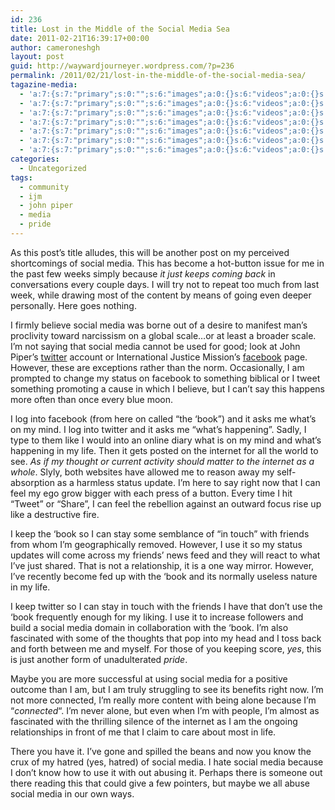 ```yaml
---
id: 236
title: Lost in the Middle of the Social Media Sea
date: 2011-02-21T16:39:17+00:00
author: cameroneshgh
layout: post
guid: http://waywardjourneyer.wordpress.com/?p=236
permalink: /2011/02/21/lost-in-the-middle-of-the-social-media-sea/
tagazine-media:
  - 'a:7:{s:7:"primary";s:0:"";s:6:"images";a:0:{}s:6:"videos";a:0:{}s:11:"image_count";s:1:"0";s:6:"author";s:8:"19879429";s:7:"blog_id";s:8:"19280981";s:9:"mod_stamp";s:19:"2011-03-03 18:56:21";}'
  - 'a:7:{s:7:"primary";s:0:"";s:6:"images";a:0:{}s:6:"videos";a:0:{}s:11:"image_count";s:1:"0";s:6:"author";s:8:"19879429";s:7:"blog_id";s:8:"19280981";s:9:"mod_stamp";s:19:"2011-03-03 18:56:21";}'
  - 'a:7:{s:7:"primary";s:0:"";s:6:"images";a:0:{}s:6:"videos";a:0:{}s:11:"image_count";s:1:"0";s:6:"author";s:8:"19879429";s:7:"blog_id";s:8:"19280981";s:9:"mod_stamp";s:19:"2011-03-03 18:56:21";}'
  - 'a:7:{s:7:"primary";s:0:"";s:6:"images";a:0:{}s:6:"videos";a:0:{}s:11:"image_count";s:1:"0";s:6:"author";s:8:"19879429";s:7:"blog_id";s:8:"19280981";s:9:"mod_stamp";s:19:"2011-03-03 18:56:21";}'
  - 'a:7:{s:7:"primary";s:0:"";s:6:"images";a:0:{}s:6:"videos";a:0:{}s:11:"image_count";s:1:"0";s:6:"author";s:8:"19879429";s:7:"blog_id";s:8:"19280981";s:9:"mod_stamp";s:19:"2011-03-03 18:56:21";}'
  - 'a:7:{s:7:"primary";s:0:"";s:6:"images";a:0:{}s:6:"videos";a:0:{}s:11:"image_count";s:1:"0";s:6:"author";s:8:"19879429";s:7:"blog_id";s:8:"19280981";s:9:"mod_stamp";s:19:"2011-03-03 18:56:21";}'
  - 'a:7:{s:7:"primary";s:0:"";s:6:"images";a:0:{}s:6:"videos";a:0:{}s:11:"image_count";s:1:"0";s:6:"author";s:8:"19879429";s:7:"blog_id";s:8:"19280981";s:9:"mod_stamp";s:19:"2011-03-03 18:56:21";}'
categories:
  - Uncategorized
tags:
  - community
  - ijm
  - john piper
  - media
  - pride
---
```

As this post&#8217;s title alludes, this will be another post on my perceived shortcomings of social media. This has become a hot-button issue for me in the past few weeks simply because _it just keeps coming back_ in conversations every couple days. I will try not to repeat too much from last week, while drawing most of the content by means of going even deeper personally. Here goes nothing.

I firmly believe social media was borne out of a desire to manifest man&#8217;s proclivity toward narcissism on a global scale&#8230;or at least a broader scale. I&#8217;m not saying that social media cannot be used for good; look at John Piper&#8217;s [twitter](http://twitter.com/JohnPiper) account or International Justice Mission&#8217;s [facebook](http://facebook.com/internationaljusticemission) page. However, these are exceptions rather than the norm. Occasionally, I am prompted to change my status on facebook to something biblical or I tweet something promoting a cause in which I believe, but I can&#8217;t say this happens more often than once every blue moon.

I log into facebook (from here on called &#8220;the &#8216;book&#8221;) and it asks me what&#8217;s on my mind. I log into twitter and it asks me &#8220;what&#8217;s happening&#8221;. Sadly, I type to them like I would into an online diary what is on my mind and what&#8217;s happening in my life. Then it gets posted on the internet for all the world to see. _As if my thought or current activity should matter to the internet as a whole_. Slyly, both websites have allowed me to reason away my self-absorption as a harmless status update. I&#8217;m here to say right now that I can feel my ego grow bigger with each press of a button. Every time I hit &#8220;Tweet&#8221; or &#8220;Share&#8221;, I can feel the rebellion against an outward focus rise up like a destructive fire.

I keep the &#8216;book so I can stay some semblance of &#8220;in touch&#8221; with friends from whom I&#8217;m geographically removed. However, I use it so my status updates will come across my friends&#8217; news feed and they will react to what I&#8217;ve just shared. That is not a relationship, it is a one way mirror. However, I&#8217;ve recently become fed up with the &#8216;book and its normally useless nature in my life.

I keep twitter so I can stay in touch with the friends I have that don&#8217;t use the &#8216;book frequently enough for my liking. I use it to increase followers and build a social media domain in collaboration with the &#8216;book. I&#8217;m also fascinated with some of the thoughts that pop into my head and I toss back and forth between me and myself. For those of you keeping score, _yes_, this is just another form of unadulterated _pride_.

Maybe you are more successful at using social media for a positive outcome than I am, but I am truly struggling to see its benefits right now. I&#8217;m not more connected, I&#8217;m really more content with being alone because I&#8217;m &#8220;_connected_&#8220;. I&#8217;m never alone, but even when I&#8217;m with people, I&#8217;m almost as fascinated with the thrilling silence of the internet as I am the ongoing relationships in front of me that I claim to care about most in life.

There you have it. I&#8217;ve gone and spilled the beans and now you know the crux of my hatred (yes, hatred) of social media. I hate social media because I don&#8217;t know how to use it with out abusing it. Perhaps there is someone out there reading this that could give a few pointers, but maybe we all abuse social media in our own ways.